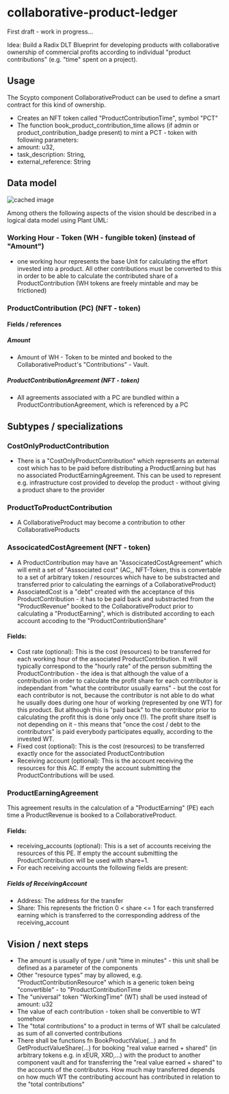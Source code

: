 # collaborative-product-ledger

First draft - work in progress...

Idea: Build a Radix DLT Blueprint for developing products with collaborative ownership of commercial profits according to individual "product contributions" (e.g. "time" spent on a project).

## Usage
The Scypto component CollaborativeProduct can be used to define a smart contract for this kind of ownership.

- Creates an NFT token called "ProductContributionTime", symbol "PCT"
- The function book_product_contribution_time allows (if admin or product_contribution_badge present) to mint a PCT - token with following parameters:
-    amount: u32,
-    task_description: String,
-    external_reference: String

## Data model

![cached image](http://www.plantuml.com/plantuml/proxy?src=https://raw.github.com/hilbigit/collaborative-product-ledger/master/doc/data-model.puml)


Among others the following aspects of the vision should be described in a logical data model using Plant UML:

### Working Hour - Token (WH - fungible token) (instead of "Amount")
- one working hour represents the base Unit for calculating the effort invested into a product. All other contributions must be converted to this in order to be able to calculate the contributed share of a ProductContribution (WH tokens are freely mintable and may be frictioned)

### ProductContribution (PC) (NFT - token)
#### Fields / references
##### Amount
- Amount of WH - Token to be minted and booked to the CollaborativeProduct's "Contributions" - Vault.
##### ProductContributionAgreement (NFT - token)
- All agreements associated with a PC are bundled within a ProductContributionAgreement, which is referenced by a PC

## Subtypes / specializations

### CostOnlyProductContribution
- There is a "CostOnlyProductContribution" which represents an external cost which has to be paid before distributing a ProductEarning but has no associated ProductEarningAgreement. This can be used to represent e.g. infrastructure cost provided  to develop the product - without giving a product share to the provider
### ProductToProductContribution
- A CollaborativeProduct may become a contribution to other CollaborativeProducts

### AssocicatedCostAgreement  (NFT - token)
- A ProductContribution may have an "AssocicatedCostAgreement" which will emit a set of "Asssociated cost"  (AC,, NFT-Token, this is convertable to a set of arbitrary token / resources which have to be substracted and transferred prior to calculating the earnings of a CollaborativeProduct)
- AssociatedCost is a "debt" created with the acceptance of this ProductContribution - it has to be paid back and substracted from the "ProductRevenue" booked to the CollaborativeProduct prior to calculating a "ProductEarning", which is distributed according to each account accoding to the "ProductContributionShare"
#### Fields:
- Cost rate (optional): This is the cost (resources) to be transferred for each working hour of the associated ProductContribution. It will typically correspond to the "hourly rate" of the person submitting the ProductContribution - the idea is that although the value of a contribution in order to calculate the profit share for each contributor is independant from "what the contributor usually earns" - but the cost for each contributor is not, because the contributor is not able to do what he usually does during one hour of working (represented by one WT) for this product. But although this is "paid back" to the contributor prior to calculating the profit this is done only once (!). The profit share itself is not depending on it - this means that "once the cost / debt to the contributors" is paid everybody participates equally, according to the invested WT.
- Fixed cost (optional): This is the cost (resources)  to be transferred exactly once for the associated ProductContribution
- Receiving account (optional): This is the account receiving the resources for this AC. If empty the account submitting the ProductContributions will be used.

### ProductEarningAgreement
This agreement results in the calculation of a "ProductEarning" (PE) each time a ProductRevenue is booked to a CollaborativeProduct.
#### Fields:
- receiving_accounts (optional): This is a set of accounts receiving the resources of this PE. If empty the account submitting the ProductContribution will be used with share=1.
- For each receiving accounts the following fields are present:
##### Fields of ReceivingAccount
- Address: The address for the transfer
- Share: This represents the friction 0 < share <= 1 for each transferred earning which is transferred to the corresponding address of the receiving_account




## Vision / next steps
- The amount is usually of type / unit "time in minutes" - this unit shall be defined as a parameter of the components
- Other "resource types" may by allowed, e.g. "ProductContributionResource" which is a generic token being "convertible" - to "ProductContributionTime
- The "universal" token "WorkingTime" (WT) shall be used instead of amount: u32
- The value of each contribution - token shall be convertible to WT somehow
- The "total contributions" to a product in terms of WT shall be calculated as sum of all converted contributions
- There shall be functions fn BookProductValue(...) and fn GetProductValueShare(...) for booking "real value earned + shared" (in arbitrary tokens e.g. in xEUR, XRD,...) with the product to another component vault and for transferring the "real value earned + shared"  to the accounts of the contributors. How much may transferred depends on how much WT the contributing account has contributed in relation to the "total contributions" 
